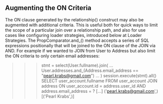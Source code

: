 ## Augmenting the ON Criteria
The ON clause generated by the relationship() construct may also be augmented with additional criteria. This is useful both for quick ways to limit the scope of a particular join over a relationship path, and also for use cases like configuring loader strategies, introduced below at Loader Strategies. The PropComparator.and_() method accepts a series of SQL expressions positionally that will be joined to the ON clause of the JOIN via AND. For example if we wanted to JOIN from User to Address but also limit the ON criteria to only certain email addresses:

>>> stmt = select(User.fullname).join(
...     User.addresses.and_(Address.email_address == "pearl.krabs@gmail.com")
... )
>>> session.execute(stmt).all()
SELECT user_account.fullname
FROM user_account
JOIN address ON user_account.id = address.user_id AND address.email_address = ?
[...] ('pearl.krabs@gmail.com',)
[('Pearl Krabs',)]